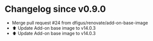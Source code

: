 # Changelog since v0.9.0
- Merge pull request #24 from dfigus/renovate/add-on-base-image 
- ⬆️ Update Add-on base image to v14.0.3 
- ⬆️ Update Add-on base image to v14.0.3 
